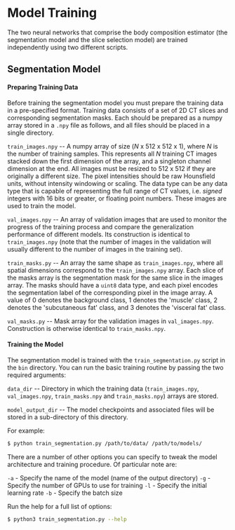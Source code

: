 # Model Training

The two neural networks that comprise the body composition estimator (the
segmentation model and the slice selection model) are trained independently
using two different scripts.

## Segmentation Model

#### Preparing Training Data

Before training the segmentation model you must prepare the training data in a
pre-specified format. Training data consists of a set of 2D CT slices and
corresponding segmentation masks. Each should be prepared as a numpy array
stored in a `.npy` file as follows, and all files should be placed in a single
directory.

`train_images.npy` -- A numpy array of size (*N* x 512 x 512 x 1), where *N* is
the number of training samples. This represents all *N* training CT images
stacked down the first dimension of the array, and a singleton channel
dimension at the end. All images must be resized to 512 x 512 if they are
originally a different size. The pixel intensities should be raw Hounsfield
units, without intensity windowing or scaling. The data type can be any data
type that is capable of representing the full range of CT values, i.e. *signed*
integers with 16 bits or greater, or floating point numbers. These images are
used to train the model.

`val_images.npy` -- An array of validation images that are used to monitor the
progress of the training process and compare the generalization performance of
different models. Its construction is identical to `train_images.npy` (note
that the number of images in the validation will usually different to the
number of images in the training set).

`train_masks.py` -- An array the same shape as `train_images.npy`, where all
spatial dimensions correspond to the `train_images.npy` array. Each slice of
the masks array is the segmentation mask for the same slice in the images
array. The masks should have a `uint8` data type, and each pixel encodes the
segmentation label of the corresponding pixel in the image array. A value of 0
denotes the background class, 1 denotes the 'muscle' class, 2 denotes the
'subcutaneous fat' class, and 3 denotes the 'visceral fat' class.

`val_masks.py` -- Mask array for the validation images in `val_images.npy`.
Construction is otherwise identical to `train_masks.npy`.

#### Training the Model

The segmentation model is trained with the `train_segmentation.py` script in
the `bin` directory. You can run the basic training routine by passing the two
required arguments:

`data_dir` -- Directory in which the training data (`train_images.npy`,
`val_images.npy`, `train_masks.npy` and `train_masks.npy`) arrays are stored.

`model_output_dir` -- The model checkpoints and associated files will be stored
in a sub-directory of this directory.

For example:

```bash
$ python train_segmentation.py /path/to/data/ /path/to/models/
```

There are a number of other options you can specify to tweak the model
architecture and training procedure. Of particular note are:

`-a` - Specify the name of the model (name of the output directory)
`-g` - Specify the number of GPUs to use for training
`-l` - Specify the initial learning rate
`-b` - Specify the batch size

Run the help for a full list of options:

```bash
$ python3 train_segmentation.py --help
```


